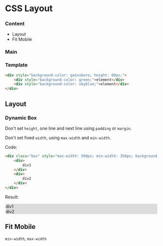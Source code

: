 # CSS Layout

### Content

- Layout
- Fit Mobile



### Main

### Template

```html
<div style="background-color: gainsboro; height: 80px;">
	<div style="background-color: green;">element</div>
	<div style="background-color: skyblue;">element</div>
</div>
```



## Layout



### Dynamic Box

Don't set `height`, one line and next line using `padding` or `margin`.

Don't set fixed `width`, using `max-width` and `min-width`.

Code:

```html
<div class="box" style="max-width: 500px; min-width: 350px; background-color: gainsboro; margin: 0 auto;">
	<div>
    	div1
    </div>
    <div>
        div2
    </div>
</div>
```

Result:

<div class="box" style="max-width: 500px; min-width: 350px; background-color: gainsboro; margin: 0 auto;">
	<div>
    	div1
    </div>
    <div>
        div2
    </div>
</div>

## Fit Mobile

`min-width`, `max-width`

